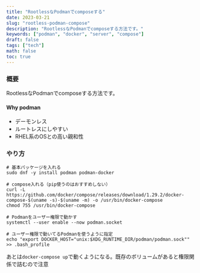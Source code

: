 ```yaml
---
title: "RootlessなPodmanでcomposeする"
date: 2023-03-21
slug: "rootless-podman-compose"
description: "RootlessなPodmanでcomposeする方法です。"
keywords: ["podman", "docker", "server", "compose"]
draft: false
tags: ["tech"]
math: false
toc: true
---
```


### 概要
RootlessなPodmanでcomposeする方法です。

#### Why podman
 - デーモンレス
 - ルートレスにしやすい
 - RHEL系のOSとの高い親和性

### やり方
```
# 基本パッケージを入れる
sudo dnf -y install podman podman-docker

# compose入れる（pip使うのはおすすめしない）
curl -L https://github.com/docker/compose/releases/download/1.29.2/docker-compose-$(uname -s)-$(uname -m) -o /usr/bin/docker-compose
chmod 755 /usr/bin/docker-compose

# Podmanをユーザー権限で動かす
systemctl --user enable --now podman.socket

# ユーザー権限で動いてるPodmanを使うように指定
echo "export DOCKER_HOST="unix:$XDG_RUNTIME_DIR/podman/podman.sock"" >> .bash_profile
```

あとは`docker-compose up`で動くようになる。既存のボリュームがあると権限関係で詰むので注意
